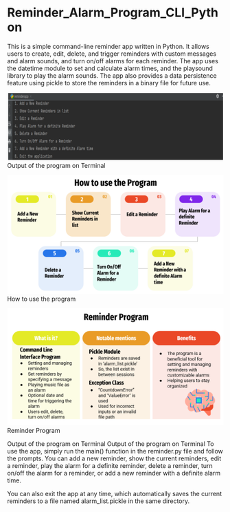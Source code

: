 # Reminder_Alarm_Program_CLI_Python
This is a simple command-line reminder app written in Python. It allows users to create, edit, delete, and trigger reminders with custom messages and alarm sounds, and turn on/off alarms for each reminder. The app uses the datetime module to set and calculate alarm times, and the playsound library to play the alarm sounds. The app also provides a data persistence feature using pickle to store the reminders in a binary file for future use.

![Output](Output.png)
Output of the program on Terminal

![how_to_use_the_program](how_to_use_the_program.png)
How to use the program

![reminder_program](reminder_program.png)
Reminder Program

Output of the program on Terminal
Output of the program on Terminal
To use the app, simply run the main() function in the reminder.py file and follow the prompts. 
You can add a new reminder, 
show the current reminders, 
edit a reminder, 
play the alarm for a definite reminder, 
delete a reminder, 
turn on/off the alarm for a reminder, or
add a new reminder with a definite alarm time. 

You can also exit the app at any time, which automatically saves the current reminders to a file named alarm_list.pickle in the same directory.

